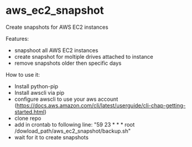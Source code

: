 # aws_ec2_snapshot
Create snapshots for AWS EC2 instances

Features:
- snapshoot all AWS EC2 instances
- create snapshot for moltiple drives attached to instance
- remove snapshots older then specific days

How to use it:
- Install python-pip
- Install awscli via pip
- configure awscli to use your aws account (https://docs.aws.amazon.com/cli/latest/userguide/cli-chap-getting-started.html)
- clone repo
- add in crontab to following line: 
"59 23 * * *	root	/dowload_path/aws_ec2_snapshot/backup.sh"
- wait for it to create snapshots